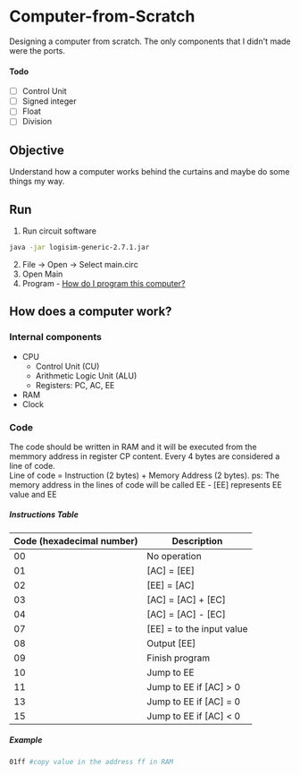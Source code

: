 # Computer-from-Scratch
Designing a computer from scratch. The only components that I didn't made were the ports.

#### Todo
- [ ] Control Unit
- [ ] Signed integer
- [ ] Float
- [ ] Division

## Objective
Understand how a computer works behind the curtains and maybe do some things my way.

## Run
1. Run circuit software
```sh
java -jar logisim-generic-2.7.1.jar
```
2. File -> Open -> Select main.circ
3. Open Main
4. Program - [How do I program this computer?](#code)

## How does a computer work?
### Internal components
- CPU
  - Control Unit (CU)
  - Arithmetic Logic Unit (ALU)
  - Registers: PC, AC, EE
- RAM
- Clock

### Code
The code should be written in RAM and it will be executed from the memmory address in register CP content. Every 4 bytes are considered a line of code.
<br/>Line of code = Instruction (2 bytes) + Memory Address (2 bytes).
ps: The memory address in the lines of code will be called EE - [EE] represents EE value and EE
##### Instructions Table
Code (hexadecimal number) | Description
--- | ---
00 | No operation
01 | [AC] = [EE]
02 | [EE] = [AC]
03 | [AC] = [AC] + [EC]
04 | [AC] = [AC] - [EC]
07 | [EE] = to the input value
08 | Output [EE]
09 | Finish program
10 | Jump to EE
11 | Jump to EE if [AC] > 0
13 | Jump to EE if [AC] = 0
15 | Jump to EE if [AC] < 0
##### Example
```sh
01ff #copy value in the address ff in RAM
```
